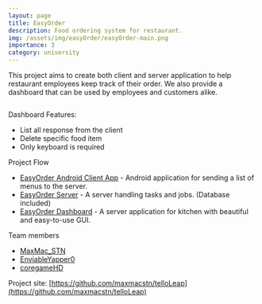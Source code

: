```yaml
---
layout: page
title: EasyOrder
description: Food ordering system for restaurant.
img: /assets/img/easyOrder/easyOrder-main.png
importance: 3
category: university
---
```



This project aims to create both client and server application to help restaurant employees keep track of their order. We also provide a dashboard that can be used by employees and customers alike.


<div class="row">
    <div class="col-sm mt-3 mt-md-0">
        <img class="img-fluid rounded z-depth-1" src="{{ '/assets/img/easyOrder/easyOrder-full.jpeg' | relative_url }}" alt="" title="Flow of EasyOrder"/>
    </div>
</div>
<div class="caption">

</div>



Dashboard Features:
- List all response from the client
- Delete specific food item
- Only keyboard is required


<div class="row">
    <div class="col-sm mt-3 mt-md-0">
        <img class="img-fluid rounded z-depth-1" src="{{ '/assets/img/easyOrder/easyOrder-flow.png' | relative_url }}" alt="" title="Flow of EasyOrder"/>
    </div>
</div>
<div class="caption">
    Project Flow
</div>

- [EasyOrder Android Client App](https://github.com/maxmacstn/EasyOrder-Android-Client) - Android application for sending a list of menus to the server.
- [EasyOrder Server](https://github.com/EnviableYapper0/EasyOrderServer) - A server handling tasks and jobs. (Database included)
- [EasyOrder Dashboard](https://github.com/coregameHD/EasyOrderDashboard) - A server application for kitchen with beautiful and easy-to-use GUI.




Team members
- [MaxMac_STN](https://github.com/maxmacstn)
- [EnviableYapper0](https://github.com/EnviableYapper0)
- [coregameHD](https://github.com/coregameHD)

Project site: [https://github.com/maxmacstn/telloLeap](https://github.com/maxmacstn/telloLeap)

